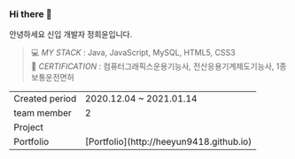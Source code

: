 ### Hi there 👋

안녕하세요 신입 개발자 정희윤입니다.


> 💻 _*MY STACK*_   :         Java, JavaScript, MySQL, HTML5, CSS3                                                                                                                               
> 🎫 _*CERTIFICATION*_        :         컴퓨터그래픽스운용기능사, 전산응용기계제도기능사, 1종보통운전면허

<table>
          <tr>
                    <td>Created period</td><td>2020.12.04 ~ 2021.01.14</td>
          </tr>
          <tr>
                    <td>team member</td><td> 2 </td>
          <tr>
                    <td>Project</td><td><a href="http://embed.swq.co.kr/eLINK" target="blank"></a></td>
          </tr>
          <tr>
                    <td>Portfolio</td><td>[Portfolio](http://heeyun9418.github.io)</td>
          </tr>
</table>



<!--
**heeyun9418/heeyun9418** is a ✨ _special_ ✨ repository because its `README.md` (this file) appears on your GitHub profile.

Here are some ideas to get you started:

- 🔭 I’m currently working on ...
- 🌱 I’m currently learning ...
- 👯 I’m looking to collaborate on ...
- 🤔 I’m looking for help with ...
- 💬 Ask me about ...
- 📫 How to reach me: ...
- 😄 Pronouns: ...
- ⚡ Fun fact: ...
-->
